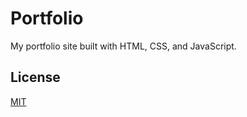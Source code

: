 # Portfolio

My portfolio site built with HTML, CSS, and JavaScript.


## License

[MIT](https://choosealicense.com/licenses/mit/)
